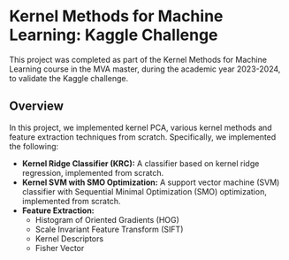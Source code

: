 # Kernel Methods for Machine Learning: Kaggle Challenge

This project was completed as part of the Kernel Methods for Machine Learning course in the MVA master, during the academic year 2023-2024, to validate the Kaggle challenge.

## Overview

In this project, we implemented kernel PCA, various kernel methods and feature extraction techniques from scratch. Specifically, we implemented the following:

- **Kernel Ridge Classifier (KRC):** A classifier based on kernel ridge regression, implemented from scratch.
- **Kernel SVM with SMO Optimization:** A support vector machine (SVM) classifier with Sequential Minimal Optimization (SMO) optimization, implemented from scratch.
- **Feature Extraction:**
  - Histogram of Oriented Gradients (HOG)
  - Scale Invariant Feature Transform (SIFT)
  - Kernel Descriptors
  - Fisher Vector

